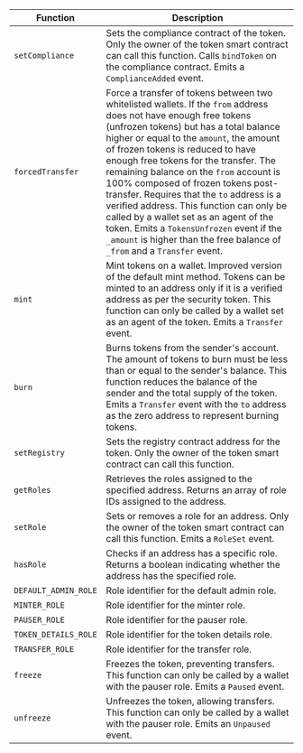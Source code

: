 | Function | Description |
| -------- | ----------- |
| `setCompliance` | Sets the compliance contract of the token. Only the owner of the token smart contract can call this function. Calls `bindToken` on the compliance contract. Emits a `ComplianceAdded` event. |
| `forcedTransfer` | Force a transfer of tokens between two whitelisted wallets. If the `from` address does not have enough free tokens (unfrozen tokens) but has a total balance higher or equal to the `amount`, the amount of frozen tokens is reduced to have enough free tokens for the transfer. The remaining balance on the `from` account is 100% composed of frozen tokens post-transfer. Requires that the `to` address is a verified address. This function can only be called by a wallet set as an agent of the token. Emits a `TokensUnfrozen` event if the `_amount` is higher than the free balance of `_from` and a `Transfer` event. |
| `mint` | Mint tokens on a wallet. Improved version of the default mint method. Tokens can be minted to an address only if it is a verified address as per the security token. This function can only be called by a wallet set as an agent of the token. Emits a `Transfer` event. |
| `burn` | Burns tokens from the sender's account. The amount of tokens to burn must be less than or equal to the sender's balance. This function reduces the balance of the sender and the total supply of the token. Emits a `Transfer` event with the `to` address as the zero address to represent burning tokens. |
| `setRegistry` | Sets the registry contract address for the token. Only the owner of the token smart contract can call this function. |
| `getRoles` | Retrieves the roles assigned to the specified address. Returns an array of role IDs assigned to the address. |
| `setRole` | Sets or removes a role for an address. Only the owner of the token smart contract can call this function. Emits a `RoleSet` event. |
| `hasRole` | Checks if an address has a specific role. Returns a boolean indicating whether the address has the specified role. |
| `DEFAULT_ADMIN_ROLE` | Role identifier for the default admin role. |
| `MINTER_ROLE` | Role identifier for the minter role. |
| `PAUSER_ROLE` | Role identifier for the pauser role. |
| `TOKEN_DETAILS_ROLE` | Role identifier for the token details role. |
| `TRANSFER_ROLE` | Role identifier for the transfer role. |
| `freeze` | Freezes the token, preventing transfers. This function can only be called by a wallet with the pauser role. Emits a `Paused` event. |
| `unfreeze` | Unfreezes the token, allowing transfers. This function can only be called by a wallet with the pauser role. Emits an `Unpaused` event. |
